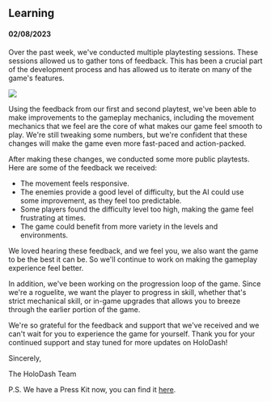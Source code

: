 ## Learning

#### 02/08/2023

Over the past week, we've conducted multiple playtesting sessions. These sessions allowed us to gather tons of feedback. This has been a crucial part of the development process and has allowed us to iterate on many of the game's features.

<img src="playtesting.jpg" className="post-img" />

Using the feedback from our first and second playtest, we've been able to make improvements to the gameplay mechanics, including the movement mechanics that we feel are the core of what makes our game feel smooth to play. We're still tweaking some numbers, but we're confident that these changes will make the game even more fast-paced and action-packed.

After making these changes, we conducted some more public playtests. Here are some of the feedback we received:

- The movement feels responsive.
- The enemies provide a good level of difficulty, but the AI could use some improvement, as they feel too predictable.
- Some players found the difficulty level too high, making the game feel frustrating at times.
- The game could benefit from more variety in the levels and environments.

We loved hearing these feedback, and we feel you, we also want the game to be the best it can be. So we'll continue to work on making the gameplay experience feel better.

In addition, we've been working on the progression loop of the game. Since we're a roguelite, we want the player to progress in skill, whether that's strict mechanical skill, or in-game upgrades that allows you to breeze through the earlier portion of the game.

We're so grateful for the feedback and support that we've received and we can't wait for you to experience the game for yourself. Thank you for your continued support and stay tuned for more updates on HoloDash!

Sincerely,

The HoloDash Team

P.S. We have a Press Kit now, you can find it [here](//hd-presskit.jhyn.dev/).